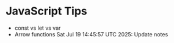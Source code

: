 # JavaScript Tips
- const vs let vs var
- Arrow functions
Sat Jul 19 14:45:57 UTC 2025: Update notes
